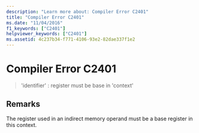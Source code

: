 ```yaml
---
description: "Learn more about: Compiler Error C2401"
title: "Compiler Error C2401"
ms.date: "11/04/2016"
f1_keywords: ["C2401"]
helpviewer_keywords: ["C2401"]
ms.assetid: 4c237b34-f771-4106-93e2-82dae337f1e2
---
```

# Compiler Error C2401

> 'identifier' : register must be base in 'context'

## Remarks

The register used in an indirect memory operand must be a base register in this context.

